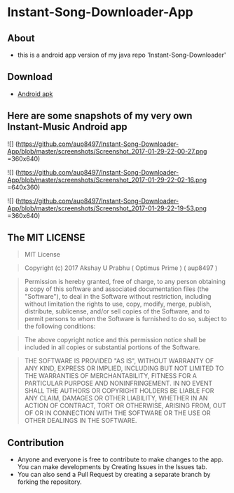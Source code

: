 # Instant-Song-Downloader-App

## About 

- this is a android app version of my java repo 'Instant-Song-Downloader'

## Download

* [Android apk](https://github.com/aup8497/Instant-Song-Downloader-App/blob/master/Instant-Music.apk)


## Here are some snapshots of my very own Instant-Music Android app

![] (https://github.com/aup8497/Instant-Song-Downloader-App/blob/master/screenshots/Screenshot_2017-01-29-22-00-27.png =360x640)
 
![] (https://github.com/aup8497/Instant-Song-Downloader-App/blob/master/screenshots/Screenshot_2017-01-29-22-02-16.png =640x360)
 
 ![] (https://github.com/aup8497/Instant-Song-Downloader-App/blob/master/screenshots/Screenshot_2017-01-29-22-19-53.png =360x640)

## The MIT LICENSE

>MIT License

>Copyright (c) 2017 Akshay U Prabhu ( Optimus Prime ) ( aup8497 )

>Permission is hereby granted, free of charge, to any person obtaining a copy
of this software and associated documentation files (the "Software"), to deal
in the Software without restriction, including without limitation the rights
to use, copy, modify, merge, publish, distribute, sublicense, and/or sell
copies of the Software, and to permit persons to whom the Software is
furnished to do so, subject to the following conditions:

>The above copyright notice and this permission notice shall be included in all
copies or substantial portions of the Software.

>THE SOFTWARE IS PROVIDED "AS IS", WITHOUT WARRANTY OF ANY KIND, EXPRESS OR
IMPLIED, INCLUDING BUT NOT LIMITED TO THE WARRANTIES OF MERCHANTABILITY,
FITNESS FOR A PARTICULAR PURPOSE AND NONINFRINGEMENT. IN NO EVENT SHALL THE
AUTHORS OR COPYRIGHT HOLDERS BE LIABLE FOR ANY CLAIM, DAMAGES OR OTHER
LIABILITY, WHETHER IN AN ACTION OF CONTRACT, TORT OR OTHERWISE, ARISING FROM,
OUT OF OR IN CONNECTION WITH THE SOFTWARE OR THE USE OR OTHER DEALINGS IN THE
SOFTWARE.

## Contribution

* Anyone and everyone is free to contribute to make changes to the app. You can make developments by Creating Issues in the Issues tab.
* You can also send a Pull Request by creating a separate branch by forking the repository.

